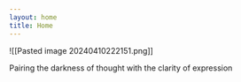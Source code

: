 ```yaml
---
layout: home
title: Home
---
```


![[Pasted image 20240410222151.png]]

<div class="center">
<div class="glow">
<p>
Pairing the darkness of thought with the clarity of expression
</p>
</div>
</div>